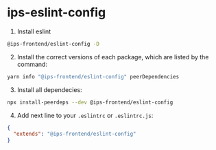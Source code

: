 # ips-eslint-config

1. Install eslint

```bash
@ips-frontend/eslint-config -D
```

2. Install the correct versions of each package, which are listed by the command:

```bash
yarn info "@ips-frontend/eslint-config" peerDependencies
```

3. Install all dependecies:

```bash
npx install-peerdeps --dev @ips-frontend/eslint-config
```

4. Add next line to your `.eslintrc` or `.eslintrc.js`:

```json
{
  "extends": "@ips-frontend/eslint-config"
}
```
